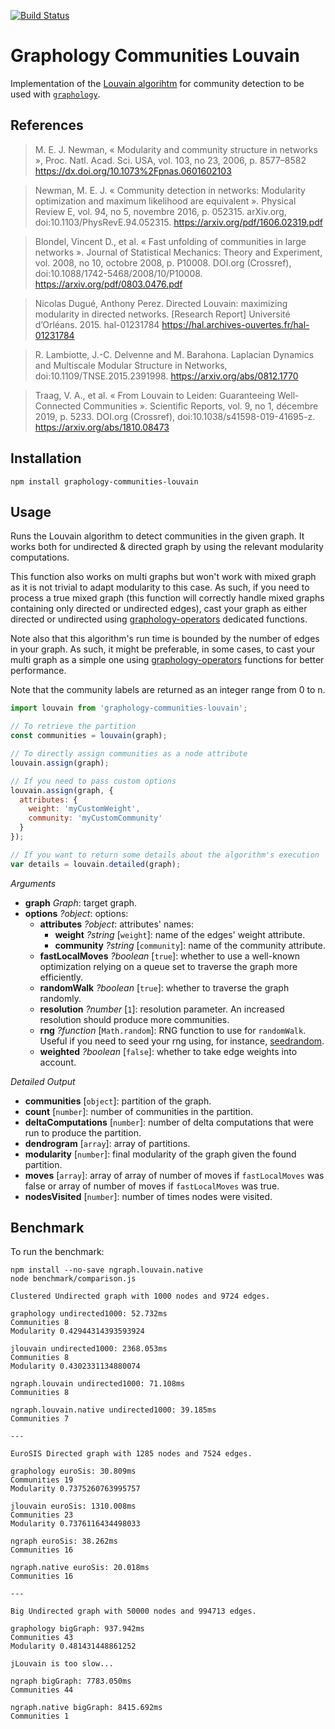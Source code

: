 [![Build Status](https://travis-ci.org/graphology/graphology-communities-louvain.svg)](https://travis-ci.org/graphology/graphology-communities-louvain)

# Graphology Communities Louvain

Implementation of the [Louvain algorihtm](https://en.wikipedia.org/wiki/Louvain_modularity) for community detection to be used with [`graphology`](https://graphology.github.io).

## References

> M. E. J. Newman, « Modularity and community structure in networks », Proc. Natl. Acad. Sci. USA, vol. 103, no 23,‎ 2006, p. 8577–8582 https://dx.doi.org/10.1073%2Fpnas.0601602103

> Newman, M. E. J. « Community detection in networks: Modularity optimization and maximum likelihood are equivalent ». Physical Review E, vol. 94, no 5, novembre 2016, p. 052315. arXiv.org, doi:10.1103/PhysRevE.94.052315. https://arxiv.org/pdf/1606.02319.pdf

> Blondel, Vincent D., et al. « Fast unfolding of communities in large networks ». Journal of Statistical Mechanics: Theory and Experiment, vol. 2008, no 10, octobre 2008, p. P10008. DOI.org (Crossref), doi:10.1088/1742-5468/2008/10/P10008. https://arxiv.org/pdf/0803.0476.pdf

> Nicolas Dugué, Anthony Perez. Directed Louvain: maximizing modularity in directed networks. [Research Report] Université d’Orléans. 2015. hal-01231784 https://hal.archives-ouvertes.fr/hal-01231784

> R. Lambiotte, J.-C. Delvenne and M. Barahona. Laplacian Dynamics and Multiscale Modular Structure in Networks, doi:10.1109/TNSE.2015.2391998. https://arxiv.org/abs/0812.1770

> Traag, V. A., et al. « From Louvain to Leiden: Guaranteeing Well-Connected Communities ». Scientific Reports, vol. 9, no 1, décembre 2019, p. 5233. DOI.org (Crossref), doi:10.1038/s41598-019-41695-z. https://arxiv.org/abs/1810.08473

## Installation

```
npm install graphology-communities-louvain
```

## Usage

Runs the Louvain algorithm to detect communities in the given graph. It works both for undirected & directed graph by using the relevant modularity computations.

This function also works on multi graphs but won't work with mixed graph as it is not trivial to adapt modularity to this case. As such, if you need to process a true mixed graph (this function will correctly handle mixed graphs containing only directed or undirected edges), cast your graph as either directed or undirected using [graphology-operators](https://github.com/graphology/graphology-operators) dedicated functions.

Note also that this algorithm's run time is bounded by the number of edges in your graph. As such, it might be preferable, in some cases, to cast your multi graph as a simple one using [graphology-operators](https://github.com/graphology/graphology-operators) functions for better performance.

Note that the community labels are returned as an integer range from 0 to n.

```js
import louvain from 'graphology-communities-louvain';

// To retrieve the partition
const communities = louvain(graph);

// To directly assign communities as a node attribute
louvain.assign(graph);

// If you need to pass custom options
louvain.assign(graph, {
  attributes: {
    weight: 'myCustomWeight',
    community: 'myCustomCommunity'
  }
});

// If you want to return some details about the algorithm's execution
var details = louvain.detailed(graph);
```

*Arguments*

* **graph** *Graph*: target graph.
* **options** *?object*: options:
  * **attributes** *?object*: attributes' names:
    * **weight** *?string* [`weight`]: name of the edges' weight attribute.
    * **community** *?string* [`community`]: name of the community attribute.
  * **fastLocalMoves** *?boolean* [`true`]: whether to use a well-known optimization relying on a queue set to traverse the graph more efficiently.
  * **randomWalk** *?boolean* [`true`]: whether to traverse the graph randomly.
  * **resolution** *?number* [`1`]: resolution parameter. An increased resolution should produce more communities.
  * **rng** *?function* [`Math.random`]: RNG function to use for `randomWalk`. Useful if you need to seed your rng using, for instance, [seedrandom](https://www.npmjs.com/package/seedrandom).
  * **weighted** *?boolean* [`false`]: whether to take edge weights into account.

*Detailed Output*

* **communities** [`object`]: partition of the graph.
* **count** [`number`]: number of communities in the partition.
* **deltaComputations** [`number`]: number of delta computations that were run to produce the partition.
* **dendrogram** [`array`]: array of partitions.
* **modularity** [`number`]: final modularity of the graph given the found partition.
* **moves** [`array`]: array of array of number of moves if `fastLocalMoves` was false or array of number of moves if `fastLocalMoves` was true.
* **nodesVisited** [`number`]: number of times nodes were visited.

## Benchmark

To run the benchmark:

```
npm install --no-save ngraph.louvain.native
node benchmark/comparison.js
```

```
Clustered Undirected graph with 1000 nodes and 9724 edges.

graphology undirected1000: 52.732ms
Communities 8
Modularity 0.42944314393593924

jlouvain undirected1000: 2368.053ms
Communities 8
Modularity 0.4302331134880074

ngraph.louvain undirected1000: 71.108ms
Communities 8

ngraph.louvain.native undirected1000: 39.185ms
Communities 7

---

EuroSIS Directed graph with 1285 nodes and 7524 edges.

graphology euroSis: 30.809ms
Communities 19
Modularity 0.7375260763995757

jlouvain euroSis: 1310.008ms
Communities 23
Modularity 0.7376116434498033

ngraph euroSis: 38.262ms
Communities 16

ngraph.native euroSis: 20.018ms
Communities 16

---

Big Undirected graph with 50000 nodes and 994713 edges.

graphology bigGraph: 937.942ms
Communities 43
Modularity 0.481431448861252

jLouvain is too slow...

ngraph bigGraph: 7783.050ms
Communities 44

ngraph.native bigGraph: 8415.692ms
Communities 1
```
